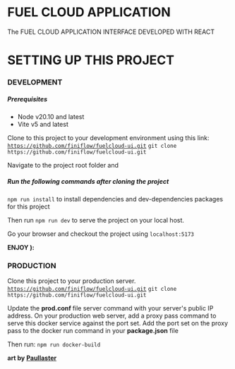 # FUEL CLOUD APPLICATION

The FUEL CLOUD APPLICATION INTERFACE DEVELOPED WITH REACT

# SETTING UP THIS PROJECT

### DEVELOPMENT
##### Prerequisites
<ul>
<li>Node v20.10 and latest</li>
<li>Vite v5 and latest</li>
</ul>

Clone to this project to your development environment using this link: 
<a href="https://github.com/finiflow/fuelcloud-ui.git" target="_blank"> `https://github.com/finiflow/fuelcloud-ui.git`</a>
`git clone  https://github.com/finiflow/fuelcloud-ui.git`

Navigate to the project root folder and 
##### Run the following commands after cloning the project
`npm run install` to install dependencies and dev-dependencies packages for this project

Then run `npm run dev` to serve the project on your local host.

Go your browser and checkout the project using `localhost:5173`

<strong>ENJOY ):</strong>

### PRODUCTION
Clone this project to your production server.
<a href="https://github.com/finiflow/fuelcloud-ui.git" target="_blank"> `https://github.com/finiflow/fuelcloud-ui.git`</a>
`git clone https://github.com/finiflow/fuelcloud-ui.git`

Update the <strong>prod.conf </strong> file server command with your server's public IP address.
On your production web server, add a proxy pass command to serve this docker service against the port set.
Add the port set on the proxy pass to the docker run command in your <strong>package.json</strong> file

Then run:
`npm run docker-build`

<strong>art by <a href="https://github.com/paullaster">Paullaster</a></strong>